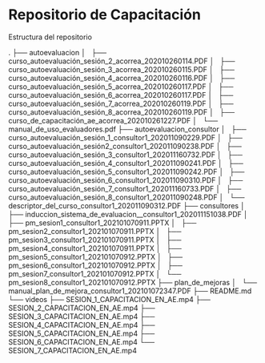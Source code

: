 # Repositorio de Capacitación
Estructura del repositorio

 .
├── autoevaluacion
│   ├── curso_autoevaluación_sesión_2_acorrea_202010260114.PDF
│   ├── curso_autoevaluación_sesión_3_acorrea_202010260115.PDF
│   ├── curso_autoevaluación_sesión_4_acorrea_202010260116.PDF
│   ├── curso_autoevaluación_sesión_5_acorrea_202010260117.PDF
│   ├── curso_autoevaluación_sesión_6_acorrea_202010260117.PDF
│   ├── curso_autoevaluación_sesión_7_acorrea_202010260119.PDF
│   ├── curso_autoevaluación_sesión_8_acorrea_202010260119.PDF
│   ├── curso_de_capacitación_ae_acorrea_202010261227.PDF
│   └── manual_de_uso_evaluadores.pdf
├── autoevaluacion_consultor
│   ├── curso_autoevaluación_sesión_1_consultor1_202011090229.PDF
│   ├── curso_autoevaluación_sesión2_consultor1_202011090238.PDF
│   ├── curso_autoevaluación_sesión_3_consultor1_202011160732.PDF
│   ├── curso_autoevaluación_sesión_4_consultor1_202011090241.PDF
│   ├── curso_autoevaluación_sesión_5_consultor1_202011090242.PDF
│   ├── curso_autoevaluación_sesión_6_consultor1_202011090310.PDF
│   ├── curso_autoevaluación_sesión_7_consultor1_202011160733.PDF
│   ├── curso_autoevaluación_sesión_8_consultor1_202011090248.PDF
│   └── descriptor_del_curso_consultor1_202011090312.PDF
├── consultores
│   ├── induccion_sistema_de_evaluacion__consultor1_202011151038.PDF
│   ├── pm_sesion1_consultor1_202101070911.PPTX
│   ├── pm_sesion2_consultor1_202101070911.PPTX
│   ├── pm_sesion3_consultor1_202101070911.PPTX
│   ├── pm_sesion4_consultor1_202101070911.PPTX
│   ├── pm_sesion5_consultor1_202101070912.PPTX
│   ├── pm_sesion6_consultor1_202101070912.PPTX
│   ├── pm_sesion7_consultor1_202101070912.PPTX
│   └── pm_sesion8_consultor1_202101070912.PPTX
├── plan_de_mejoras
│   └── manual_plan_de_mejora_consultor1_202101072347.PDF
├── README.md
└── videos
    ├── SESION_1_CAPACITACION_EN_AE.mp4
    ├── SESION_2_CAPACITACION_EN_AE.mp4
    ├── SESION_3_CAPACITACION_EN_AE.mp4
    ├── SESION_4_CAPACITACION_EN_AE.mp4
    ├── SESION_5_CAPACITACION_EN_AE.mp4
    ├── SESION_6_CAPACITACION_EN_AE.mp4
    └── SESION_7_CAPACITACION_EN_AE.mp4

